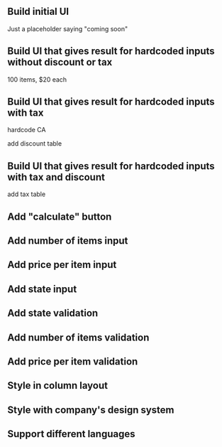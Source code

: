 ## Build initial UI

Just a placeholder saying "coming soon"

## Build UI that gives result for hardcoded inputs without discount or tax

100 items, $20 each

## Build UI that gives result for hardcoded inputs with tax

hardcode CA

add discount table

## Build UI that gives result for hardcoded inputs with tax and discount

add tax table

## Add "calculate" button

## Add number of items input

## Add price per item input

## Add state input

## Add state validation

## Add number of items validation

## Add price per item validation

## Style in column layout

## Style with company's design system

## Support different languages